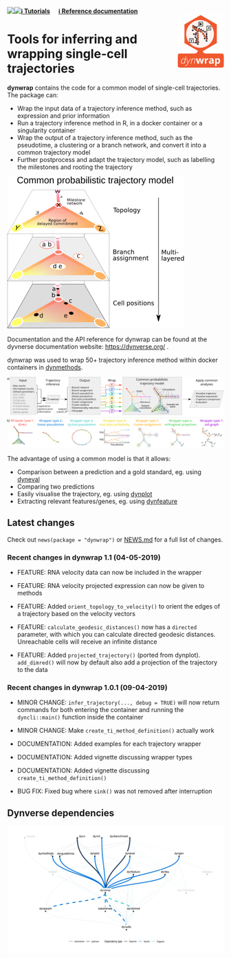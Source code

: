 
<!-- README.md is generated from README.Rmd. Please edit that file -->

<a href="https://travis-ci.org/dynverse/dynwrap"><img src="https://travis-ci.org/dynverse/dynwrap.svg" align="left"></a>
<a href="https://codecov.io/gh/dynverse/dynwrap">
<img src="https://codecov.io/gh/dynverse/dynwrap/branch/master/graph/badge.svg" align="left" /></a>
[**ℹ️ Tutorials**](https://dynverse.org)     [**ℹ️ Reference
documentation**](https://dynverse.org/reference/dynwrap)
<br><img src="man/figures/logo.png" align="right" />

# Tools for inferring and wrapping single-cell trajectories

**dynwrap** contains the code for a common model of single-cell
trajectories. The package can:

  - Wrap the input data of a trajectory inference method, such as
    expression and prior information
  - Run a trajectory inference method in R, in a docker container or a
    singularity container
  - Wrap the output of a trajectory inference method, such as the
    pseudotime, a clustering or a branch network, and convert it into a
    common trajectory model
  - Further postprocess and adapt the trajectory model, such as
    labelling the milestones and rooting the trajectory

![](man/figures/trajectory_model.png)

Documentation and the API reference for dynwrap can be found at the
dyvnerse documentation website: <https://dynverse.org/> .

dynwrap was used to wrap 50+ trajectory inference method within docker
containers in [dynmethods](https://github.com/dynverse/dynmethods).

![](man/figures/overview_wrapping_v3.png)

The advantage of using a common model is that it allows:

  - Comparison between a prediction and a gold standard, eg. using
    [dyneval](https://www.github.com/dynverse/dyneval)
  - Comparing two predictions
  - Easily visualise the trajectory, eg. using
    [dynplot](https://www.github.com/dynverse/dynplot)
  - Extracting relevant features/genes, eg. using
    [dynfeature](https://www.github.com/dynverse/dynfeature)

## Latest changes

Check out `news(package = "dynwrap")` or [NEWS.md](inst/NEWS.md) for a
full list of
changes.

<!-- This section gets automatically generated from inst/NEWS.md, and also generates inst/NEWS -->

### Recent changes in dynwrap 1.1 (04-05-2019)

  - FEATURE: RNA velocity data can now be included in the wrapper

  - FEATURE: RNA velocity projected expression can now be given to
    methods

  - FEATURE: Added `orient_topology_to_velocity()` to orient the edges
    of a trajectory based on the velocity vectors

  - FEATURE: `calculate_geodesic_distances()` now has a `directed`
    parameter, with which you can calculate directed geodesic distances.
    Unreachable cells will receive an infinite distance

  - FEATURE: Added `projected_trajectory()` (ported from dynplot).
    `add_dimred()` will now by default also add a projection of the
    trajectory to the data

### Recent changes in dynwrap 1.0.1 (09-04-2019)

  - MINOR CHANGE: `infer_trajectory(..., debug = TRUE)` will now return
    commands for both entering the container and running the
    `dyncli::main()` function inside the container

  - MINOR CHANGE: Make `create_ti_method_definition()` actually work

  - DOCUMENTATION: Added examples for each trajectory wrapper

  - DOCUMENTATION: Added vignette discussing wrapper types

  - DOCUMENTATION: Added vignette discussing
    `create_ti_method_definition()`

  - BUG FIX: Fixed bug where `sink()` was not removed after
interruption

## Dynverse dependencies

<!-- Generated by "update_dependency_graphs.R" in the main dynverse repo -->

![](man/figures/dependencies.png)
